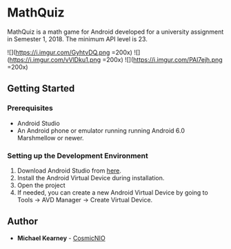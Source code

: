 # MathQuiz

MathQuiz is a math game for Android developed for a university assignment in Semester 1, 2018. The minimum API level is 23.

![](https://i.imgur.com/GyhtvDQ.png =200x) ![](https://i.imgur.com/vVlDku1.png =200x) ![](https://i.imgur.com/PAl7ejh.png =200x)

## Getting Started

### Prerequisites
* Android Studio
* An Android phone or emulator running running Android 6.0 Marshmellow or newer. 

### Setting up the Development Environment

1. Download Android Studio from [here](https://developer.android.com/studio).
2. Install the Android Virtual Device during installation.
3. Open the project
4. If needed, you can create a new Android Virtual Device by going to Tools -> AVD Manager -> Create Virtual Device. 



## Author

* **Michael Kearney**  - [CosmicNIO](https://github.com/CosmicNIO)
